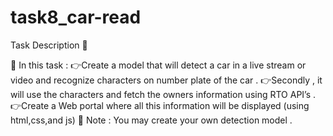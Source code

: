 # task8_car-read
Task Description 📄

📌 In this task : 👉Create a model that will detect a car in a live stream or video and recognize characters on number plate of the car . 👉Secondly , it will use the characters and fetch the owners information using RTO API’s . 👉Create a Web portal where all this information will be displayed (using html,css,and js) 📌 Note : You may create your own detection model .
